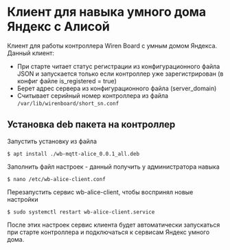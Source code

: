 # Клиент для навыка умного дома Яндекс с Алисой

Клиент для работы контроллера Wiren Board с умным домом Яндекса.
Данный клиент:

- При старте читает статус регистрации из конфигурационного файла JSON
  и запускается только если контроллер уже зарегистрирован (в конфиг файле
  is_registered = true)
- Берет адрес сервера из конфигурационного файла (server_domain)
- Считывает серийный номер контроллера из файла `/var/lib/wirenboard/short_sn.conf`


## Установка deb пакета на контроллер

Запустить установку из файла

```terminal
$ apt install ./wb-mqtt-alice_0.0.1_all.deb
```

Заполнить файл настроек - данный получить у администратора навыка

```terminal
$ nano /etc/wb-alice-client.conf
```

Перезапустить сервис wb-alice-client, чтобы воспринял новые настройки

```terminal
$ sudo systemctl restart wb-alice-client.service
```

После этих настроек сервис клиента будет автоматически запускаться при
старте контроллера и подключаться к сервисам Яндекс умного дома.
